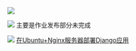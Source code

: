 ![](https://img.shields.io/dub/l/vibe-d.svg)

![](https://img.shields.io/badge/coverage-80%25-green.svg)
主要是作业发布部分未完成

![](https://img.shields.io/badge/deploy-linux-orange.svg)
[在Ubuntu+Nginx服务器部署Django应用](http://yindongliang.com/2014/10/deploy-django-app)
